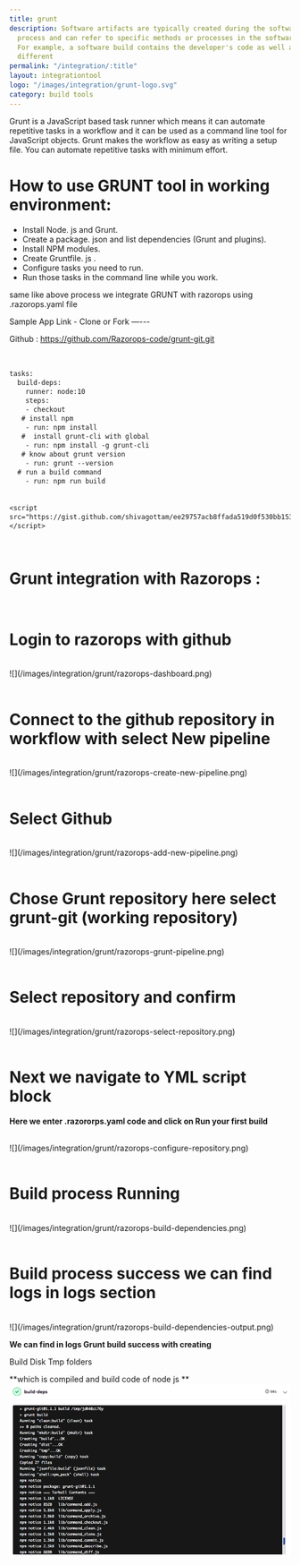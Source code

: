 ```yaml
---
title: grunt
description: Software artifacts are typically created during the software development
  process and can refer to specific methods or processes in the software's development.
  For example, a software build contains the developer's code as well as a range of
  different
permalink: "/integration/:title"
layout: integrationtool
logo: "/images/integration/grunt-logo.svg"
category: build tools
---
```


Grunt is a JavaScript based task runner which means it can automate repetitive tasks in a workflow and it can be used as a command line tool for JavaScript objects. Grunt makes the workflow as easy as writing a setup file. You can automate repetitive tasks with minimum effort.
<br>

# How to use GRUNT tool in working environment: 
* Install Node. js and Grunt.
* Create a package. json and list dependencies (Grunt and plugins).
* Install NPM modules.
* Create Gruntfile. js .
* Configure tasks you need to run.
* Run those tasks in the command line while you work.


 same like above process we integrate  GRUNT with razorops using .razorops.yaml file 
 
 Sample App Link - Clone or Fork —---

Github : https://github.com/Razorops-code/grunt-git.git


<br>


```
tasks:
  build-deps:
    runner: node:10
    steps:
    - checkout
   # install npm
    - run: npm install
   #  install grunt-cli with global
    - run: npm install -g grunt-cli
   # know about grunt version
    - run: grunt --version
  # run a build command
    - run: npm run build
		
		
<script src="https://gist.github.com/shivagottam/ee29757acb8ffada519d0f530bb153ad.js"></script>
```


<br>


# Grunt integration with Razorops :
<br>

# Login to razorops with github

<br>
![](/images/integration/grunt/razorops-dashboard.png)
<br>		

<br>
		
# Connect to the github repository in workflow with select New pipeline 

<br>
![](/images/integration/grunt/razorops-create-new-pipeline.png)
<br>

<br>

# Select Github 

<br>
![](/images/integration/grunt/razorops-add-new-pipeline.png)
<br>

<br>

# Chose Grunt repository here select grunt-git (working repository) 

<br>
![](/images/integration/grunt/razorops-grunt-pipeline.png)
<br>

<br>

# Select repository and confirm 

<br>
![](/images/integration/grunt/razorops-select-repository.png)
<br>

<br>

# Next we navigate to YML script block 
**Here we enter .razororps.yaml code and click on Run your first build**

<br>
![](/images/integration/grunt/razorops-configure-repository.png)
<br>

<br>

# Build process Running 

<br>
![](/images/integration/grunt/razorops-build-dependencies.png)
<br>

<br>

# Build process success we can find logs in logs section 

<br>
![](/images/integration/grunt/razorops-build-dependencies-output.png)
<br>


**We can find in logs  Grunt build success with creating** 

Build
Disk 
Tmp folders  

**which is compiled and build code of  node js **
<br>
![](/images/integration/grunt/razorops-build-dependencies-logs.png)
<br>